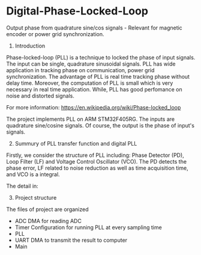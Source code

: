 # Digital-Phase-Locked-Loop
Output phase from quadrature sine/cos signals - Relevant for magnetic encoder or power grid synchronization.

1. Introduction

  Phase-locked-loop (PLL) is a technique to locked the phase of input signals. The input can be single, quadrature sinusoidal signals. PLL has wide application in tracking phase on communication, power grid synchronization. The advantage of PLL is real time tracking phase without delay time. Moreover, the computation of PLL is small which is very necessary in real time application. While, PLL has good perfomance on noise and distorted signals.

  For more information: https://en.wikipedia.org/wiki/Phase-locked_loop

  The project implements PLL on ARM STM32F405RG. The inputs are quadrature sine/cosine signals. Of course, the output is the phase of input's signals.

2. Summury of PLL transfer function and digital PLL

  Firstly, we consider the structure of PLL including: Phase Detector (PD), Loop Filter (LF) and Voltage Control Oscillator (VCO). The PD detects the phase error, LF related to noise reduction as well as time acquisition time, and VCO is a integral.

  The detail in:

3. Project structure

  The files of project are organized
  
  - ADC DMA for reading ADC
  - Timer Configuration for running PLL at every sampling time
  - PLL 
  - UART DMA to transmit the result to computer
  - Main
